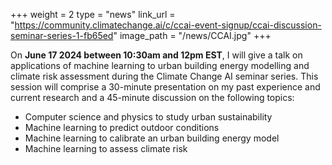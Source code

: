 +++
weight = 2
type = "news"
link_url = "https://community.climatechange.ai/c/ccai-event-signup/ccai-discussion-seminar-series-1-fb65ed"
image_path = "/news/CCAI.jpg"
+++

On **June 17 2024 between 10:30am and 12pm EST**, I will give a talk on applications of machine learning to urban building energy modelling and climate risk assessment during the Climate Change AI seminar series. This session will comprise a 30-minute presentation on my past experience and current research and a 45-minute discussion on the following topics:
- Computer science and physics to study urban sustainability
- Machine learning to predict outdoor conditions
- Machine learning to calibrate an urban building energy model
- Machine learning to assess climate risk